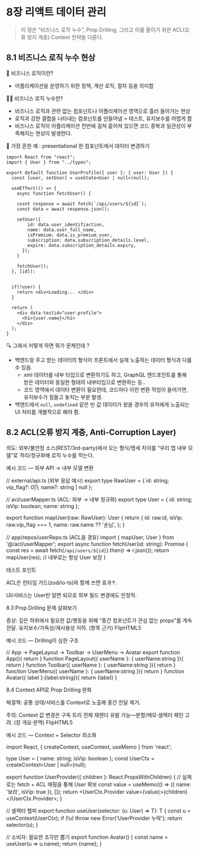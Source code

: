 # 8장 리액트 데이터 관리

> 이 장은 “비즈니스 로직 누수”, Prop Drilling, 그리고 이를 줄이기 위한 ACL(오류 방지 계층)·Context 전략을 다룬다. 

## 8.1 비즈니스 로직 누수 현상

🤔 비즈니스 로직이란?
- 어플리케이션을 운영하기 위한 정책, 계산 로직, 절차 등을 의미함

🐦‍🔥 비즈니스 로직 누수란?
- 비즈니스 로직과 관련 없는 컴포넌트나 어플리케이션 영역으로 흘러 들어가는 현상
- 로직과 강한 결합을 나타내는 컴포넌트를 만들어냄 > 테스트, 유지보수를 어렵게 함
- 비즈니스 로직이 어플리케이션 전반에 걸쳐 흩어져 있으면 코드 중복과 일관성이 부족해지는 현상이 발생한다.

🫠 가장 흔한 예 : presentational 한 컴포넌트에서 데이터 변경하기

```tsx
import React from "react";
import { User } from "../types";

export default function UserProfile({ user }: { user: User }) {
  const [user, setUser] = useState<User | null>(null);

  useEffect(() => {
    async function fetchUser() {

    cosnt response = await fetch(`/api/users/${id}`);
    const data = await response.json();
    
    setUser({
        id: data.user_identifiaction,
        name: data.user_full_name,
        isPremium: data.is_premium_user,
        subscription: data.subscription_details.level,
        expire: data.subscription_details.expiry,
      });
    }

    fetchUser();
  }, [id]):


  if(!user) {
    return <div>Loading... </div>
  }

  return (
    <div data-testid="user-profile">
      <h1>{user.name}</h1>
    </div>
  );
}
```

🔍 그래서 저렇게 하면 뭐가 문제인데 ?
- 백엔드랑 주고 받는 데이터의 형식이 프론트에서 실제 노출하는 데이터 형식과 다를 수 있음.
  - xml 데이터를 내부 타입으로 변환하기도 하고, GraphQL 엔드포인트를 통해 받은 데이터와 동일한 형태의 내부타입으로 변환하는 등..
  - 코드 영역에서 데이터 변환이 필요한데, 코드마다 이런 변환 작업이 들어가면, 유지보수가 힘들고 놓치는 부분 발생.
- 백엔드에서 `null`, `undefined` 같은 빈 값 데이터가 왔을 경우의 유저에게 노출되는 UI 처리를 개별적으로 해야 함.

## 8.2 ACL(오류 방지 계층, Anti-Corruption Layer)

의도: 외부/불안정 소스(REST/3rd-party)에서 오는 형식/명세 차이를 “우리 앱 내부 모델”로 격리/정규화해 로직 누수를 막는다.

예시 코드 — 외부 API → 내부 모델 변환

// external/api.ts (외부 응답 예시)
export type RawUser = { id: string; vip_flag?: 0|1; name?: string | null };

// acl/userMapper.ts (ACL: 외부 → 내부 정규화)
export type User = { id: string; isVip: boolean; name: string };

export function mapUser(raw: RawUser): User {
  return {
    id: raw.id,
    isVip: raw.vip_flag === 1,
    name: raw.name ?? '손님',
  };
}

// app/repos/userRepo.ts (ACL을 경유)
import { mapUser, User } from '@/acl/userMapper';
export async function fetchUser(id: string): Promise<User> {
  const res = await fetch(`/api/users/${id}`).then(r => r.json());
  return mapUser(res); // 내부로는 항상 User 보장
}


테스트 포인트

ACL은 런타임 가드(zod/io-ts)와 함께 쓰면 효과↑.

UI/서비스는 User만 알면 되므로 외부 필드 변경에도 안정적.

8.3 Prop Drilling 문제 살펴보기

증상: 깊은 하위에서 필요한 값/행동을 위해 “중간 컴포넌트가 관심 없는 props”를 계속 전달. 유지보수/가독성/재사용성 저하. (항목 근거) 
FlipHTML5

예시 코드 — Drilling이 심한 구조

// App -> PageLayout -> Toolbar -> UserMenu -> Avatar
export function App(){ return <PageLayout userName="보라" /> }
function PageLayout({ userName }: { userName:string }){ return <Toolbar userName={userName}/> }
function Toolbar({ userName }: { userName:string }){ return <UserMenu userName={userName}/> }
function UserMenu({ userName }: { userName:string }){ return <Avatar label={userName}/> }
function Avatar({ label }:{label:string}){ return <span>{label}</span> }

8.4 Context API로 Prop Drilling 완화

해결책: 공통 상태/서비스를 Context로 노출해 중간 전달 제거.

주의: Context 값 변경은 구독 트리 전체 재렌더 유발 가능—분할/메모·셀렉터 패턴 고려. (장 개요·문맥) 
FlipHTML5

예시 코드 — Context + Selector 최소화

import React, { createContext, useContext, useMemo } from 'react';

type User = { name: string; isVip: boolean };
const UserCtx = createContext<User | null>(null);

export function UserProvider({ children }: React.PropsWithChildren) {
  // 실제로는 fetch + ACL 매핑을 통해 User 확보
  const value = useMemo<User>(() => ({ name: '보라', isVip: true }), []);
  return <UserCtx.Provider value={value}>{children}</UserCtx.Provider>;
}

// 셀렉터 헬퍼
export function useUser<T>(selector: (u: User) => T): T {
  const u = useContext(UserCtx);
  if (!u) throw new Error('UserProvider 누락');
  return selector(u);
}

// 소비자: 필요한 조각만 뽑기
export function Avatar() {
  const name = useUser(u => u.name);
  return <span>{name}</span>;
}
